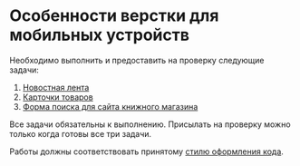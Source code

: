 # Особенности верстки для мобильных устройств

Необходимо выполнить и предоставить на проверку следующие задачи:

1. [Новостная лента](./news-feed/)
2. [Карточки товаров](./product-cards/)
3. [Форма поиска для сайта книжного магазина](./search-form/)

Все задачи обязательны к выполнению. Присылать на проверку можно только когда готовы все три задачи.

Работы должны соответствовать принятому [стилю оформления кода](https://netology-university.bitbucket.io/codestyle/css/).
